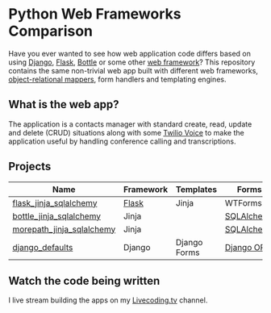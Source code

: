 # Python Web Frameworks Comparison
Have you ever wanted to see how web application code differs based on
using 
[Django](http://www.fullstackpython.com/django.html), 
[Flask](http://www.fullstackpython.com/flask.html), 
[Bottle](http://www.fullstackpython.com/bottle.html) 
or some other 
[web framework](http://www.fullstackpython.com/web-frameworks.html)? 
This repository contains the same non-trivial web app built with 
different web frameworks, 
[object-relational mappers](http://www.fullstackpython.com/object-relational-mappers-orms.html), 
form handlers and templating engines. 


## What is the web app?
The application is a contacts manager with standard create, read, update
and delete (CRUD) situations along with some 
[Twilio Voice](https://twilio.com/docs) to make the
application useful by handling conference calling and transcriptions. 


## Projects
| Name | Framework | Templates | Forms | ORM |
|------|-----------|-----------|-------|-----|
| [flask\_jinja\_sqlalchemy](https://github.com/makaimc/compare-python-web-frameworks/tree/master/flask_jinja_sqlalchemy) | [Flask](http://www.fullstackpython.com/flask.html) | Jinja | WTForms | [SQLAlchemy](http://www.fullstackpython.com/object-relational-mappers-orms.html) |
| [bottle\_jinja\_sqlalchemy](https://github.com/makaimc/compare-python-web-frameworks/tree/master/bottle_jinja_sqlalchemy) | Jinja | | [SQLAlchemy](http://www.fullstackpython.com/object-relational-mappers.orms.html) |
| [morepath\_jinja\_sqlalchemy](https://github.com/makaimc/compare-python-web-frameworks/tree/master/morepath_jinja_sqlalchemy) | Jinja | | [SQLAlchemy](http://www.fullstackpython.com/object-relational-mappers.orms.html) |
| [django\_defaults](https://github.com/makaimc/compare-python-web-frameworks/tree/master/django_defaults) | Django | Django Forms | [Django ORM](http://www.fullstackpython.com/object-relational-mappers.orms.html) |


## Watch the code being written
I live stream building the apps on my
[Livecoding.tv](https://www.livecoding.tv/mattmakai) channel.

